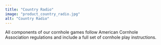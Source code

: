 ```yaml
---
title: "Country Radio"
image: "product_country_radio.jpg"
alt: "Country Radio"
---
```


All components of our cornhole games follow American Cornhole Association regulations and include a full set of cornhole play instructions.
